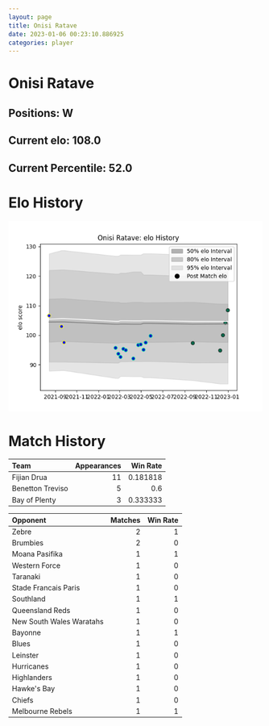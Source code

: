 ```yaml
---  
layout: page  
title: Onisi Ratave  
date: 2023-01-06 00:23:10.886925  
categories: player  
---
```

# Onisi Ratave

## Positions: W

## Current elo: 108.0

## Current Percentile: 52.0

# Elo History


![elo history](history_OnisiRatave.png)
# Match History


| Team             |   Appearances |   Win Rate |
|:-----------------|--------------:|-----------:|
| Fijian Drua      |            11 |   0.181818 |
| Benetton Treviso |             5 |   0.6      |
| Bay of Plenty    |             3 |   0.333333 |

| Opponent                 |   Matches |   Win Rate |
|:-------------------------|----------:|-----------:|
| Zebre                    |         2 |          1 |
| Brumbies                 |         2 |          0 |
| Moana Pasifika           |         1 |          1 |
| Western Force            |         1 |          0 |
| Taranaki                 |         1 |          0 |
| Stade Francais Paris     |         1 |          0 |
| Southland                |         1 |          1 |
| Queensland Reds          |         1 |          0 |
| New South Wales Waratahs |         1 |          0 |
| Bayonne                  |         1 |          1 |
| Blues                    |         1 |          0 |
| Leinster                 |         1 |          0 |
| Hurricanes               |         1 |          0 |
| Highlanders              |         1 |          0 |
| Hawke's Bay              |         1 |          0 |
| Chiefs                   |         1 |          0 |
| Melbourne Rebels         |         1 |          1 |